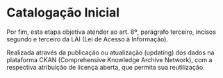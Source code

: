 # Catalogação Inicial

Por fim, esta etapa objetiva atender ao art. 8º, parágrafo terceiro, incisos segundo e terceiro da LAI (Lei de Acesso à Informação).

Realizada através da publicação ou atualização (updating) dos dados na plataforma CKAN (Comprehensive Knowledge Archive Network), com a respectiva atribuição de licença aberta, que permita sua reutilização.